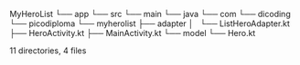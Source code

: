 MyHeroList
└── app
    └── src
        └── main
            └── java
                └── com
                    └── dicoding
                        └── picodiploma
                            └── myherolist
                                ├── adapter
                                │   └── ListHeroAdapter.kt
                                ├── HeroActivity.kt
                                ├── MainActivity.kt
                                └── model
                                    └── Hero.kt

11 directories, 4 files
